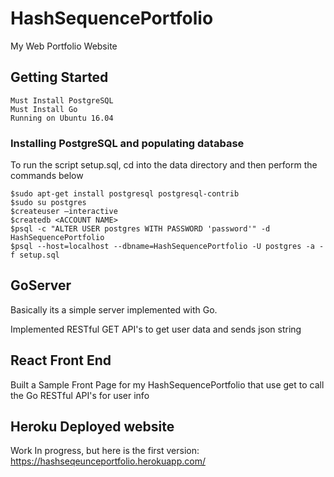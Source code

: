 # HashSequencePortfolio

My Web Portfolio Website

## Getting Started

```
Must Install PostgreSQL
Must Install Go
Running on Ubuntu 16.04

```

### Installing PostgreSQL and populating database

To run the script setup.sql, cd into the data directory and then perform the commands below

```
$sudo apt-get install postgresql postgresql-contrib
$sudo su postgres
$createuser –interactive
$createdb <ACCOUNT NAME>
$psql -c "ALTER USER postgres WITH PASSWORD 'password'" -d HashSequencePortfolio
$psql --host=localhost --dbname=HashSequencePortfolio -U postgres -a -f setup.sql

```

## GoServer

Basically its a simple server implemented with Go.

Implemented RESTful GET API's to get user data and sends json string

## React Front End

Built a Sample Front Page for my HashSequencePortfolio that use get to call the Go RESTful API's
for user info

## Heroku Deployed website

Work In progress, but here is the first version:
https://hashseqeunceportfolio.herokuapp.com/
